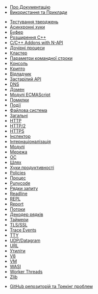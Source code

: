 <!--
  NB(chrisdickinson): if you move this file, be sure to update
  tools/doc/html.js to point at the new location.
-->

<!--introduced_in=v0.10.0-->

* [Про Документацію](documentation.html)
* [Використання та Приклади](synopsis.html)

<div class="line"></div>

* [Тестування тверджень](assert.html)
* [Асинхронні хуки](async_hooks.html)
* [Буфер](buffer.html)
* [Розширення С++](addons.html)
* [C/C++ Addons with N-API](n-api.html)
* [Дочірні процеси](child_process.html)
* [Кластер](cluster.html)
* [Параметри командної строки](cli.html)
* [Консоль](console.html)
* [Крипто](crypto.html)
* [Відладчик](debugger.html)
* [Застарілий API](deprecations.html)
* [DNS](dns.html)
* [Домен](domain.html)
* [Модулі ECMAScript](esm.html)
* [Помилки](errors.html)
* [Події](events.html)
* [Файлова система](fs.html)
* [Загальні](globals.html)
* [HTTP](http.html)
* [HTTP/2](http2.html)
* [HTTPS](https.html)
* [Інспектор](inspector.html)
* [Інтернаціоналізація](intl.html)
* [Модулі](modules.html)
* [Мережа](net.html)
* [ОС](os.html)
* [Шлях](path.html)
* [Хуки продуктивності](perf_hooks.html)
* [Policies](policy.html)
* [Процес](process.html)
* [Punycode](punycode.html)
* [Рядки запиту](querystring.html)
* [Readline](readline.html)
* [REPL](repl.html)
* [Report](report.html)
* [Потоки](stream.html)
* [Декодер рядків](string_decoder.html)
* [Таймери](timers.html)
* [TLS/SSL](tls.html)
* [Trace Events](tracing.html)
* [TTY](tty.html)
* [UDP/Datagram](dgram.html)
* [URL](url.html)
* [Утиліти](util.html)
* [V8](v8.html)
* [VM](vm.html)
* [WASI](wasi.html)
* [Worker Threads](worker_threads.html)
* [Zlib](zlib.html)

<div class="line"></div>

* [GitHub репозиторій та Трекінг проблем](https://github.com/nodejs/node)
